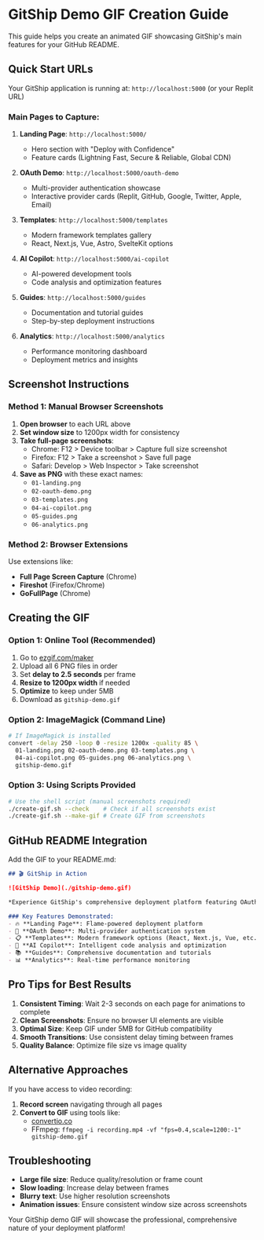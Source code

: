 # GitShip Demo GIF Creation Guide

This guide helps you create an animated GIF showcasing GitShip's main features for your GitHub README.

## Quick Start URLs

Your GitShip application is running at: `http://localhost:5000` (or your Replit URL)

### Main Pages to Capture:

1. **Landing Page**: `http://localhost:5000/`
   - Hero section with "Deploy with Confidence" 
   - Feature cards (Lightning Fast, Secure & Reliable, Global CDN)

2. **OAuth Demo**: `http://localhost:5000/oauth-demo`
   - Multi-provider authentication showcase
   - Interactive provider cards (Replit, GitHub, Google, Twitter, Apple, Email)

3. **Templates**: `http://localhost:5000/templates` 
   - Modern framework templates gallery
   - React, Next.js, Vue, Astro, SvelteKit options

4. **AI Copilot**: `http://localhost:5000/ai-copilot`
   - AI-powered development tools
   - Code analysis and optimization features

5. **Guides**: `http://localhost:5000/guides`
   - Documentation and tutorial guides
   - Step-by-step deployment instructions

6. **Analytics**: `http://localhost:5000/analytics`
   - Performance monitoring dashboard
   - Deployment metrics and insights

## Screenshot Instructions

### Method 1: Manual Browser Screenshots
1. **Open browser** to each URL above
2. **Set window size** to 1200px width for consistency
3. **Take full-page screenshots**:
   - Chrome: F12 > Device toolbar > Capture full size screenshot
   - Firefox: F12 > Take a screenshot > Save full page
   - Safari: Develop > Web Inspector > Take screenshot
4. **Save as PNG** with these exact names:
   - `01-landing.png`
   - `02-oauth-demo.png` 
   - `03-templates.png`
   - `04-ai-copilot.png`
   - `05-guides.png`
   - `06-analytics.png`

### Method 2: Browser Extensions
Use extensions like:
- **Full Page Screen Capture** (Chrome)
- **Fireshot** (Firefox/Chrome)
- **GoFullPage** (Chrome)

## Creating the GIF

### Option 1: Online Tool (Recommended)
1. Go to [ezgif.com/maker](https://ezgif.com/maker)
2. Upload all 6 PNG files in order
3. Set **delay to 2.5 seconds** per frame
4. **Resize to 1200px width** if needed
5. **Optimize** to keep under 5MB
6. Download as `gitship-demo.gif`

### Option 2: ImageMagick (Command Line)
```bash
# If ImageMagick is installed
convert -delay 250 -loop 0 -resize 1200x -quality 85 \
  01-landing.png 02-oauth-demo.png 03-templates.png \
  04-ai-copilot.png 05-guides.png 06-analytics.png \
  gitship-demo.gif
```

### Option 3: Using Scripts Provided
```bash
# Use the shell script (manual screenshots required)
./create-gif.sh --check    # Check if all screenshots exist
./create-gif.sh --make-gif # Create GIF from screenshots
```

## GitHub README Integration

Add the GIF to your README.md:

```markdown
## 🎬 GitShip in Action

![GitShip Demo](./gitship-demo.gif)

*Experience GitShip's comprehensive deployment platform featuring OAuth authentication, AI-powered development tools, modern templates, and real-time analytics.*

### Key Features Demonstrated:
- 🔥 **Landing Page**: Flame-powered deployment platform
- 🔐 **OAuth Demo**: Multi-provider authentication system  
- 📋 **Templates**: Modern framework options (React, Next.js, Vue, etc.)
- 🤖 **AI Copilot**: Intelligent code analysis and optimization
- 📚 **Guides**: Comprehensive documentation and tutorials
- 📊 **Analytics**: Real-time performance monitoring
```

## Pro Tips for Best Results

1. **Consistent Timing**: Wait 2-3 seconds on each page for animations to complete
2. **Clean Screenshots**: Ensure no browser UI elements are visible 
3. **Optimal Size**: Keep GIF under 5MB for GitHub compatibility
4. **Smooth Transitions**: Use consistent delay timing between frames
5. **Quality Balance**: Optimize file size vs image quality

## Alternative Approaches

If you have access to video recording:
1. **Record screen** navigating through all pages
2. **Convert to GIF** using tools like:
   - [convertio.co](https://convertio.co/mp4-gif/)
   - FFmpeg: `ffmpeg -i recording.mp4 -vf "fps=0.4,scale=1200:-1" gitship-demo.gif`

## Troubleshooting

- **Large file size**: Reduce quality/resolution or frame count
- **Slow loading**: Increase delay between frames  
- **Blurry text**: Use higher resolution screenshots
- **Animation issues**: Ensure consistent window size across screenshots

Your GitShip demo GIF will showcase the professional, comprehensive nature of your deployment platform!
